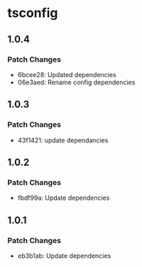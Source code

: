 # tsconfig

## 1.0.4

### Patch Changes

- 6bcee28: Updated dependencies
- 06e3aed: Rename config dependencies

## 1.0.3

### Patch Changes

- 43f1421: update dependancies

## 1.0.2

### Patch Changes

- fbdf99a: Update dependencies

## 1.0.1

### Patch Changes

- eb3b1ab: Update dependencies

